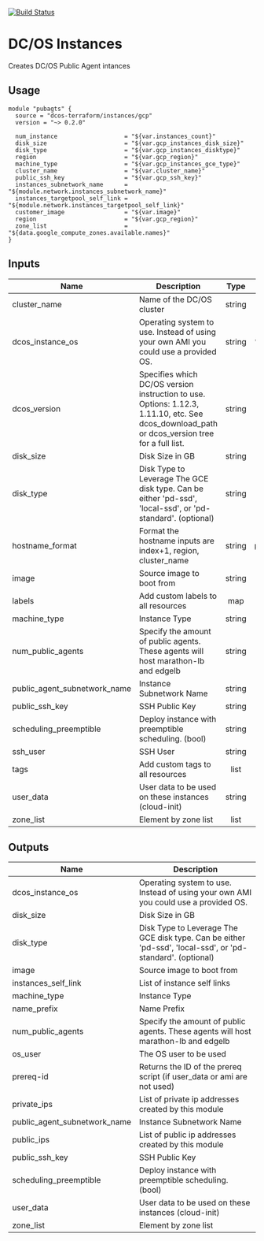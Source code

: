 [![Build Status](https://jenkins-terraform.mesosphere.com/service/dcos-terraform-jenkins/job/dcos-terraform/job/terraform-gcp-public-agents/job/master/badge/icon)](https://jenkins-terraform.mesosphere.com/service/dcos-terraform-jenkins/job/dcos-terraform/job/terraform-gcp-public-agents/job/master/)
# DC/OS Instances

Creates DC/OS Public Agent intances

## Usage

```hcl
module "pubagts" {
  source = "dcos-terraform/instances/gcp"
  version = "~> 0.2.0"

  num_instance                   = "${var.instances_count}"
  disk_size                      = "${var.gcp_instances_disk_size}"
  disk_type                      = "${var.gcp_instances_disktype}"
  region                         = "${var.gcp_region}"
  machine_type                   = "${var.gcp_instances_gce_type}"
  cluster_name                   = "${var.cluster_name}"
  public_ssh_key                 = "${var.gcp_ssh_key}"
  instances_subnetwork_name      = "${module.network.instances_subnetwork_name}"
  instances_targetpool_self_link = "${module.network.instances_targetpool_self_link}"
  customer_image                 = "${var.image}"
  region                         = "${var.gcp_region}"
  zone_list                      = "${data.google_compute_zones.available.names}"
}
```

## Inputs

| Name | Description | Type | Default | Required |
|------|-------------|:----:|:-----:|:-----:|
| cluster\_name | Name of the DC/OS cluster | string | n/a | yes |
| dcos\_instance\_os | Operating system to use. Instead of using your own AMI you could use a provided OS. | string | `"centos_7.5"` | no |
| dcos\_version | Specifies which DC/OS version instruction to use. Options: 1.12.3, 1.11.10, etc. See dcos_download_path or dcos_version tree for a full list. | string | n/a | yes |
| disk\_size | Disk Size in GB | string | n/a | yes |
| disk\_type | Disk Type to Leverage The GCE disk type. Can be either 'pd-ssd', 'local-ssd', or 'pd-standard'. (optional) | string | n/a | yes |
| hostname\_format | Format the hostname inputs are index+1, region, cluster_name | string | `"%[3]s-publicagent%[1]d-%[2]s"` | no |
| image | Source image to boot from | string | n/a | yes |
| labels | Add custom labels to all resources | map | `<map>` | no |
| machine\_type | Instance Type | string | n/a | yes |
| num\_public\_agents | Specify the amount of public agents. These agents will host marathon-lb and edgelb | string | n/a | yes |
| public\_agent\_subnetwork\_name | Instance Subnetwork Name | string | n/a | yes |
| public\_ssh\_key | SSH Public Key | string | n/a | yes |
| scheduling\_preemptible | Deploy instance with preemptible scheduling. (bool) | string | `"false"` | no |
| ssh\_user | SSH User | string | n/a | yes |
| tags | Add custom tags to all resources | list | `<list>` | no |
| user\_data | User data to be used on these instances (cloud-init) | string | `""` | no |
| zone\_list | Element by zone list | list | `<list>` | no |

## Outputs

| Name | Description |
|------|-------------|
| dcos\_instance\_os | Operating system to use. Instead of using your own AMI you could use a provided OS. |
| disk\_size | Disk Size in GB |
| disk\_type | Disk Type to Leverage The GCE disk type. Can be either 'pd-ssd', 'local-ssd', or 'pd-standard'. (optional) |
| image | Source image to boot from |
| instances\_self\_link | List of instance self links |
| machine\_type | Instance Type |
| name\_prefix | Name Prefix |
| num\_public\_agents | Specify the amount of public agents. These agents will host marathon-lb and edgelb |
| os\_user | The OS user to be used |
| prereq-id | Returns the ID of the prereq script (if user_data or ami are not used) |
| private\_ips | List of private ip addresses created by this module |
| public\_agent\_subnetwork\_name | Instance Subnetwork Name |
| public\_ips | List of public ip addresses created by this module |
| public\_ssh\_key | SSH Public Key |
| scheduling\_preemptible | Deploy instance with preemptible scheduling. (bool) |
| user\_data | User data to be used on these instances (cloud-init) |
| zone\_list | Element by zone list |

